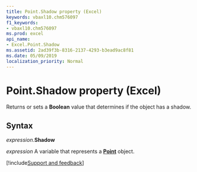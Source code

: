 ```yaml
---
title: Point.Shadow property (Excel)
keywords: vbaxl10.chm576097
f1_keywords:
- vbaxl10.chm576097
ms.prod: excel
api_name:
- Excel.Point.Shadow
ms.assetid: 2ad39f3b-8316-2137-4293-b3ead9ac8f81
ms.date: 05/09/2019
localization_priority: Normal
---
```



# Point.Shadow property (Excel)

Returns or sets a **Boolean** value that determines if the object has a shadow.


## Syntax

_expression_.**Shadow**

_expression_ A variable that represents a **[Point](Excel.Point(object).md)** object.




[!include[Support and feedback](~/includes/feedback-boilerplate.md)]